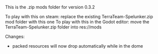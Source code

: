 This is the .zip mods folder for version 0.3.2

To play with this on steam: replace the existing TerraTeam-Spelunker.zip mod folder with this one
To play with this in the Godot editor: move the TerraTeam-Spelunker.zip folder into res://mods

Changes:
- packed resources will now drop automatically while in the dome
